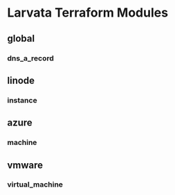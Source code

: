 # Larvata Terraform Modules

## global

### dns_a_record

## linode

### instance

## azure

### machine

## vmware

### virtual_machine